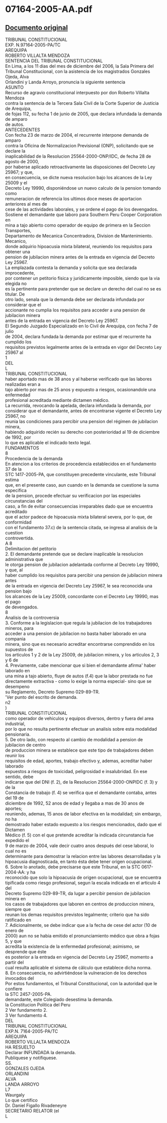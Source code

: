 
07164-2005-AA.pdf
=================
  
[Documento original](https://tc.gob.pe/jurisprudencia/2007/07164-2005-AA.pdf)  
---  
TRIBUNAL CONSTITUCIONAL  
EXP. N.97164-2005-PA/TC  
AREQUIPA  
ROBERTO VILLALTA MENDOZA  
SENTENCIA DEL TRIBUNAL CONSTITUCIONAL  
En Lima, a los 11 dias del mes de diciembre del 2006, la Sala Primera del  
Tribunal Constitucional, con la asistencia de los magistrados Gonzales Ojeda, Alva  
Orlandini y Landa Arroyo, pronuncia la siguiente sentencia  
ASUNTO  
Recurso de agravio constitucional interpuesto por don Roberto Villalta Mendoza  
contra la sentencia de la Tercera Sala Civil de la Corte Superior de Justicia de Arequipa,  
de fojas 112, su fecha 1 de junio de 2005, que declara infundada la demanda de amparo  
de autos.  
ANTECEDENTES  
Con fecha 23 de marzo de 2004, el recurrente interpone demanda de amparo  
contra la Oficina de Normalizacion Previsional (ONP), solicitando que se declare la  
inaplicabilidad de la Resolucion 25564-2000-ONP/IDC, de fecha 28 de agosto de 2000,  
por haberse aplicado retroactivamente las disposiciones del Decreto Ley 25967; y que,  
en consecuencia, se dicte nueva resolucion bajo los alcances de la Ley 25009 y el  
Decreto Ley 19990, disponiéndose un nuevo calculo de la pension tomando como  
remuneracion de referencia los ultimos doce meses de aportacion anteriores al mes de  
cese de las actividades laborales, y se ordene el pago de los devengados.  
Sostiene el demandante que laboro para Southern Peru Cooper Corporation en  
mina a tajo abierto como operador de equipo de primera en la Seccion Transportes,  
Departamento de Mecanica Concentradora, Division de Mantenimiento. Mecanico,  
donde adquirio hipoacusia mixta bilateral, reuniendo los requisitos para obtener una  
pension de jubilacion minera antes de la entrada en vigencia del Decreto Ley 25967.  
La emplazada contesta la demanda y solicita que sea declarada improcedente,  
por contener un petitorio fisica y juridicamente imposible, siendo que la via elegida no  
es la pertinente para pretender que se declare un derecho del cual no se es titular. De  
otro lado, senala que la demanda debe ser declarada infundada por considerar que el  
accionante no cumplia los requisitos para acceder a una pension de jubilacion minera  
antes de la entrada en vigencia del Decreto Ley 25967.  
El Segundo Juzgado Especializado en lo Civil de Arequipa, con fecha 7 de julio  
de 2004, declara fundada la demanda por estimar que el recurrente ha cumplido los  
requisitos previstos legalmente antes de la entrada en vigor del Decreto Ley 25967 al  
1  
DEL  
L  
TRIBUNAL CONSTITUCIONAL  
haber aportado mas de 38 anos y al haberse verificado que las labores realizadas eran a  
tajo abierto por mas de 25 anos y expuesto a riesgos, ocasionandole una enfermedad  
profesional acreditada mediante dictamen médico.  
La recurrida, revocando la apelada, declara infundada la demanda, por  
considerar que el demandante, antes de encontrarse vigente el Decreto Ley 25967, no  
reunia las condiciones para percibir una pension del régimen de jubilacion minera,  
habiendo adquirido recién su derecho con posterioridad al 19 de diciembre de 1992, por  
lo que es aplicable el indicado texto legal.  
FUNDAMENTOS  
8  
Procedencia de la demanda  
En atencion a los criterios de procedencia establecidos en el fundamento 37 de la  
STC 1417-2005-PA, que constituyen precedente vinculante, este Tribunal estima  
que, en el presente caso, aun cuando en la demanda se cuestione la suma especifica  
de la pension, procede efectuar su verificacion por las especiales circunstancias del  
caso, a fin de evitar consecuencias irreparables dado que se encuentra acreditado  
que el actor padece de hipoacusia mixta bilateral severa, por lo que, de conformidad  
con el fundamento 37.c) de la sentencia citada, se ingresa al analisis de la cuestion  
controvertida.  
A 8  
Delimitacion del petitorio  
2. El demandante pretende que se declare inaplicable la resolucion administrativa que  
le otorga pension de jubilacion adelantada conforme al Decreto Ley 19990, y que, al  
haber cumplido los requisitos para percibir una pension de jubilacion minera antes  
de la entrada en vigencia del Decreto Ley 25967, le sea reconocida una pension bajo  
los alcances de la Ley 25009, concordante con el Decreto Ley 19990, mas el pago  
de devengados.  
8  
Analisis de la controversia  
3. Conforme a la legislacion que regula la jubilacion de los trabajadores mineros, para  
acceder a una pension de jubilacion no basta haber laborado en una compania  
minera, sino que es necesario acreditar encontrarse comprendido en los supuestos de  
los articulos 1 y 2 de la Ley 25009, de jubilacion minera, y los articulos 2, 3 y 6 de  
4. Previamente, cabe mencionar que si bien el demandante afirma' haber laborado en  
una mina a tajo abierto, fluye de autos (f.4) que la labor prestada no fue  
directamente extractiva - como lo exige la norma especial- sino que se desempeno  
su Reglamento, Decreto Supremo 029-89-TR.  
'Ver punto del escrito de demanda.  
n2  
)  
TRIBUNAL CONSTITUCIONAL  
como operador de vehiculos y equipos diversos, dentro y fuera del area industrial,  
por lo que no resulta pertinente efectuar un analisis sobre esta modalidad  
pensionaria.  
5. De otro lado, con respecto al cambio de modalidad a pension de jubilacion de centro  
de produccion minera se establece que este tipo de trabajadores deben reunir los  
requisitos de edad, aportes, trabajo efectivo y, ademas, acreditar haber laborado  
expuestos a riesgos de toxicidad, peligrosidad e insalubridad. En ese sentido, debe  
indicarse que del DNI (f. 2), de la Resolucion 25564-2000-ONPIDC (f. 3) y de la  
Constancia de trabajo (f. 4) se verifica que el demandante contaba, antes del 19 de  
diciembre de 1992, 52 anos de edad y llegaba a mas de 30 anos de aportes;  
reuniendo, ademas, 15 anos de labor efectiva en la modalidad; sin embargo, no ha  
demostrado haber estado expuesto a los riesgos mencionados, dado que el Dictamen  
Médico (f. 5) con el que pretende acreditar la indicada circunstancia fue expedido el  
9 de marzo de 2004, vale decir cuatro anos después del cese laboral, lo cual no es  
determinante para demostrar la relacion entre las labores desarrolladas y la  
hipoacusia diagnosticada, en tanto ésta debe tener origen ocupacional.  
6. Sobre lo anotado, debe precisarse que este Tribunal, en la STC 0617-2004-AA: y ha  
reconocido que solo la hipoacusia de origen ocupacional, que se encuentra  
tipificada como riesgo profesional, segun la escala indicada en el articulo 4 del  
Decreto Supremo 029-89-TR, da lugar a percibir pension de jubilacion minera en  
los casos de trabajadores que laboren en centros de produccion minera, siempre que  
reunan los demas requisitos previstos legalmente; criterio que ha sido ratificado en  
7. Adicionalmente, se debe indicar que a la fecha de cese del actor (10 de enero de  
2000) aun no se habia emitido el pronunciamiento médico que obra a fojas 5, y que  
acredita la existencia de la enfermedad profesional; asimismo, se desprende que éste  
es posterior a la entrada en vigencia del Decreto Ley 25967, momento a partir del  
cual resulta aplicable el sistema de câlculo que establece dicha norma.  
8. En consecuencia, no advirtiéndose la vulneracion de los derechos invocados del  
Por estos fundamentos, el Tribunal Constitucional, con la autoridad que le confiere  
la STC 2457-2005-PA.  
demandante, este Colegiado desestima la demanda.  
la Constitucion Politica del Peru  
2 Ver fundamento 2.  
3 Ver fundamento 4.  
DEL  
TRIBUNAL CONSTITUCIONAL  
EXP.N. 7164-2005-PA/TC  
AREQUIPA  
ROBERTO VILLALTA MENDOZA  
HA RESUELTO  
Declarar INFUNDADA la demanda.  
Publiquese y notifiquese.  
SS.  
GONZALES OJEDA  
ORLANDINI  
ALVA  
LANDA ARROYO  
L7  
Waurgaly  
Lo que certifico  
Dr. Daniel Figallo Rivadeneyre  
SECRETARIO RELATOR (el  
L
